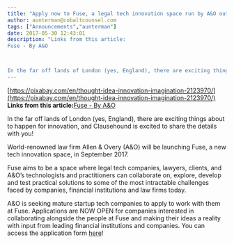 ```yaml
---
title: "Apply now to Fuse, a legal tech innovation space run by A&O out of London, UK!"
author: aunterman@cobaltcounsel.com
tags: ["Announcements","aunterman"]
date: 2017-05-30 12:43:01
description: "Links from this article:
Fuse - By A&O



In the far off lands of London (yes, England), there are exciting things about to happen for innovati..."
---
```

[https://pixabay.com/en/thought-idea-innovation-imagination-2123970/](https://pixabay.com/en/thought-idea-innovation-imagination-2123970/)
**Links from this article:**[Fuse - By A&O](http://www.allenovery.com/advanceddelivery/fuse/Pages/default.aspx)

In the far off lands of London (yes, England), there are exciting things about to happen for innovation, and Clausehound is excited to share the details with you!

World-renowned law firm Allen & Overy (A&O) will be launching Fuse, a new tech innovation space, in September 2017. 

Fuse aims to be a space where legal tech companies, lawyers, clients, and A&O’s technologists and practitioners can collaborate on, explore, develop and test practical solutions to some of the most intractable challenges faced by companies, financial institutions and law firms today.

A&O is seeking mature startup tech companies to apply to work with them at Fuse. Applications are NOW OPEN for companies interested in collaborating alongside the people at Fuse and making their ideas a reality with input from leading financial institutions and companies. You can access the application form [here](https://www.f6s.com/fuse2017byallenovery/apply)!
